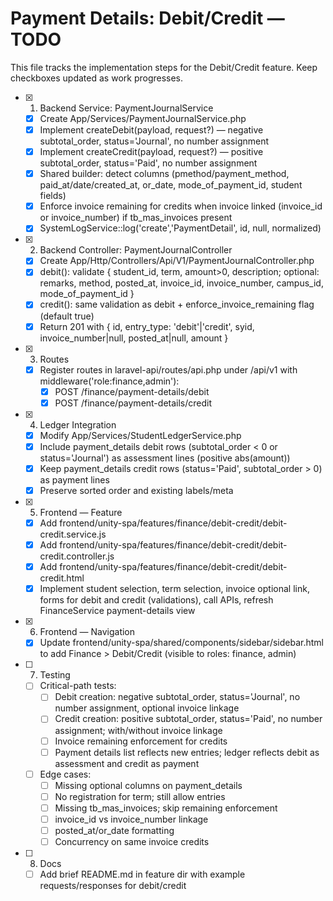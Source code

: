 # Payment Details: Debit/Credit — TODO

This file tracks the implementation steps for the Debit/Credit feature. Keep checkboxes updated as work progresses.

- [x] 1) Backend Service: PaymentJournalService
  - [x] Create App/Services/PaymentJournalService.php
  - [x] Implement createDebit(payload, request?) — negative subtotal_order, status='Journal', no number assignment
  - [x] Implement createCredit(payload, request?) — positive subtotal_order, status='Paid', no number assignment
  - [x] Shared builder: detect columns (pmethod/payment_method, paid_at/date/created_at, or_date, mode_of_payment_id, student fields)
  - [x] Enforce invoice remaining for credits when invoice linked (invoice_id or invoice_number) if tb_mas_invoices present
  - [x] SystemLogService::log('create','PaymentDetail', id, null, normalized)

- [x] 2) Backend Controller: PaymentJournalController
  - [x] Create App/Http/Controllers/Api/V1/PaymentJournalController.php
  - [x] debit(): validate { student_id, term, amount>0, description; optional: remarks, method, posted_at, invoice_id, invoice_number, campus_id, mode_of_payment_id }
  - [x] credit(): same validation as debit + enforce_invoice_remaining flag (default true)
  - [x] Return 201 with { id, entry_type: 'debit'|'credit', syid, invoice_number|null, posted_at|null, amount }

- [x] 3) Routes
  - [x] Register routes in laravel-api/routes/api.php under /api/v1 with middleware('role:finance,admin'):
    - [x] POST /finance/payment-details/debit
    - [x] POST /finance/payment-details/credit

- [x] 4) Ledger Integration
  - [x] Modify App/Services/StudentLedgerService.php
  - [x] Include payment_details debit rows (subtotal_order < 0 or status='Journal') as assessment lines (positive abs(amount))
  - [x] Keep payment_details credit rows (status='Paid', subtotal_order > 0) as payment lines
  - [x] Preserve sorted order and existing labels/meta

- [x] 5) Frontend — Feature
  - [x] Add frontend/unity-spa/features/finance/debit-credit/debit-credit.service.js
  - [x] Add frontend/unity-spa/features/finance/debit-credit/debit-credit.controller.js
  - [x] Add frontend/unity-spa/features/finance/debit-credit/debit-credit.html
  - [x] Implement student selection, term selection, invoice optional link, forms for debit and credit (validations), call APIs, refresh FinanceService payment-details view

- [x] 6) Frontend — Navigation
  - [x] Update frontend/unity-spa/shared/components/sidebar/sidebar.html to add Finance > Debit/Credit (visible to roles: finance, admin)

- [ ] 7) Testing
  - [ ] Critical-path tests:
    - [ ] Debit creation: negative subtotal_order, status='Journal', no number assignment, optional invoice linkage
    - [ ] Credit creation: positive subtotal_order, status='Paid', no number assignment; with/without invoice linkage
    - [ ] Invoice remaining enforcement for credits
    - [ ] Payment details list reflects new entries; ledger reflects debit as assessment and credit as payment
  - [ ] Edge cases:
    - [ ] Missing optional columns on payment_details
    - [ ] No registration for term; still allow entries
    - [ ] Missing tb_mas_invoices; skip remaining enforcement
    - [ ] invoice_id vs invoice_number linkage
    - [ ] posted_at/or_date formatting
    - [ ] Concurrency on same invoice credits

- [ ] 8) Docs
  - [ ] Add brief README.md in feature dir with example requests/responses for debit/credit
